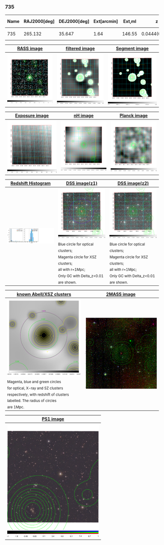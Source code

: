 <div STYLE="page-break-after: always;"></div>

### 735

|Name|RAJ2000[deg]|DEJ2000[deg] |Ext[arcmin]| Ext,ml | z | z_src| C|GC(XSZ,Delta_z<0.01)| GC(OPT,Delta_z<0.01)|GC| R_sig[arcmin] | R500[arcmin] | R500[Mpc]| CRsig[c/s] | CR500[c/s] |L500[1E44 erg/s]|F500[1E-12 erg/s/cm^2]| M500[1E14 Msun]|Tx[keV]|Cnt_sig|Beta|Rc[arcmin]|Comment|Alias|
|---|---|---|---|---|---|------|---|--------|---------|----------|---|---|---|---|---|---|---|---|---|---|---|---|---|---|
|735| 265.132| 35.647| 1.64| 146.55| 0.0444(0.005)| z1, z_xsz| B| MCXC| N| MCXC, N, W| 9.288| 13.910| 0.729| 0.328(0.027)| 0.357(0.029)| 0.305(0.016)| 6.590(0.356)| 1.15(0.03)| 2.37(0.04)| 265.7| 0.921(-0.088+0.056)| 3.899(-0.470+0.312)| -| k147|

|[RASS image](../image/735/735_img.pdf)|[filtered image](../image/735/735_fil.pdf)|[Segment image](../image/735/735_seg.pdf)|
|-------------------|--------------------|-------------------|
| <img src="../image/735/735_img.png" width="300">  | <img src="../image/735/735_fil.png" width="300">   | <img src="../image/735/735_seg.png" width="300">  |

|[Exposure image](../image/735/735_mex.pdf)| [nH image](../image/735/735_nh.pdf)| [Planck image](../image/735/735_p.pdf)|
|-------------------|--------------------|-------------------|
|<img src="../image/735/735_mex.png" width="300">   | <img src="../image/735/735_nh.png" width="300">    | <img src="../image/735/735_p.png" width="300"> |

|[Redshift Histogram](../image/735/735_zg.pdf) | [DSS image(z1)](../image/735/735_dss_z1.pdf)      |  [DSS image(z2)](../image/735/735_dss_z2.pdf)    |
|-------------------|--------------------|-------------------|
|<img src="../image/735/735_zg.png" width="300"> |<img src="../image/735/735_dss_z1.png" width="300"> <sub><br>Blue circle for optical clusters; <br>Magenta circle for XSZ clusters; <br>all with r=1Mpc; <br>Only GC with Delta_z<0.01 are shown. </sub>| <img src="../image/735/735_dss_z2.png" width="300"><sub><br>Blue circle for optical clusters; <br>Magenta circle for XSZ clusters; <br>all with r=1Mpc; <br>Only GC with Delta_z<0.01 are shown. </sub> |

|[known Abell/XSZ clusters](../image/735/735_gc.pdf) | [2MASS image](../image/735/735_2mass.pdf)      |
|-------------------|-------------------|
|<img src=../image/735/735_gc.png width="300"> <br><sub>Magenta, blue and green circles <br>for optical, X-ray and SZ clusters <br>respectively, with redshift of clusters <br>labelled. The radius of circles <br>are 1Mpc.</sub>|<img src="../image/735/735_2mass.png" width="300">  |

|[PS1 image](../image/735/735_ps1.pdf)            |
|-------------------|
| <img src="../image/735/735_ps1.pdf" width="300">  |

